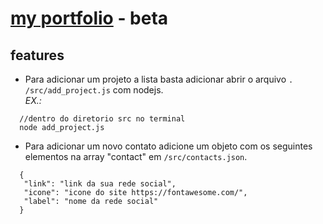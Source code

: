 # [my portfolio](https://jemerson23.github.io/myPortfolio/) - beta
 
## features

* Para adicionar um projeto a lista basta adicionar abrir o arquivo ```. /src/add_project.js``` com nodejs.  
_EX.:_  
```
  //dentro do diretorio src no terminal
  node add_project.js
```

* Para adicionar um novo contato adicione um objeto com os seguintes elementos na array "contact" em ```/src/contacts.json```.  
 ```
   { 
    "link": "link da sua rede social",
    "icone": "icone do site https://fontawesome.com/",
    "label": "nome da rede social"
   }
```  
